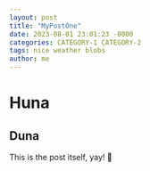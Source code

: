 ```yaml
---
layout: post
title: "MyPostOne"
date: 2023-08-01 23:01:23 -0000
categories: CATEGORY-1 CATEGORY-2
tags: nice weather blobs
author: me
---
```

# Huna
## Duna

This is the post itself, yay! 🧮
